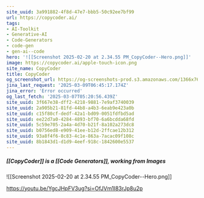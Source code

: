 ```yaml
---
site_uuid: 3a991882-4f8d-47e7-bbb5-50c92ee7bf99
url: https://copycoder.ai/
tags:
- AI-Toolkit
- Generative-AI
- Code-Generators
- code-gen
- gen-ai--code
hero: '![[Screenshot 2025-02-20 at 2.34.55 PM_CopyCoder--Hero.png]]'
image: https://copycoder.ai/apple-touch-icon.png
site_name: CopyCoder
title: CopyCoder
og_screenshot_url: https://og-screenshots-prod.s3.amazonaws.com/1366x768/80/false/8556a4c5ef9c370bf263257b377a46a5019de056f86807ad0796f70e1e50ecb4.jpeg
jina_last_request: '2025-03-09T06:45:17.174Z'
jina_error: 'Error occurred'
og_last_fetch: '2025-03-07T05:20:56.439Z'
site_uuid: 3f667e38-dff2-4218-9881-7e9af3740039
site_uuid: 2a905b21-81fd-44b8-a4b3-6eab9e423a0b
site_uuid: c15f80cf-dedf-42a1-bd09-0051fdfbd5ad
site_uuid: ee22d7a0-4284-4893-bf70-6a6bcdda68fd
site_uuid: 5c59e705-2a4a-4d70-b21f-8a102a273dc8
site_uuid: b0756ed8-e909-41ee-b12d-2ffcae12b312
site_uuid: 93a8f4f6-8c83-4c1e-863a-7acac09f108c
site_uuid: 8b1843d1-d1d9-4eef-918c-1842600e5537
---
```


##### [[CopyCoder]] is a [[Code Generators]], working from Images
<span query="get(hero)"></span>![[Screenshot 2025-02-20 at 2.34.55 PM_CopyCoder--Hero.png]]<span type="end"></span>

https://youtu.be/YgcJHpFV3ug?si=OfJVm1I83rJp8u2p